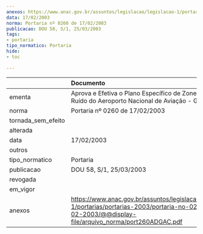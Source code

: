 ```yaml
---
anexos: https://www.anac.gov.br/assuntos/legislacao/legislacao-1/portarias/portarias-2003/portaria-no-0260-de-17-02-2003/@@display-file/arquivo_norma/port260ADGAC.pdf
data: 17/02/2003
norma: Portaria nº 0260 de 17/02/2003
publicacao: DOU 58, S/1, 25/03/2003
tags:
- portaria
tipo_normatico: Portaria
hide: 
- toc 
 
---
```


|                    | Documento                                                                                                                                                      |
|:-------------------|:---------------------------------------------------------------------------------------------------------------------------------------------------------------|
| ementa             | Aprova e Efetiva o Plano Específico de Zoneamento de Ruído do Aeroporto Nacional de Aviação - Goiânia.                                                         |
| norma              | Portaria nº 0260 de 17/02/2003                                                                                                                                 |
| tornada_sem_efeito |                                                                                                                                                                |
| alterada           |                                                                                                                                                                |
| data               | 17/02/2003                                                                                                                                                     |
| outros             |                                                                                                                                                                |
| tipo_normatico     | Portaria                                                                                                                                                       |
| publicacao         | DOU 58, S/1, 25/03/2003                                                                                                                                        |
| revogada           |                                                                                                                                                                |
| em_vigor           |                                                                                                                                                                |
| anexos             | https://www.anac.gov.br/assuntos/legislacao/legislacao-1/portarias/portarias-2003/portaria-no-0260-de-17-02-2003/@@display-file/arquivo_norma/port260ADGAC.pdf |